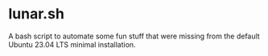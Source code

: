 # lunar.sh
A bash script to automate some fun stuff that were missing from the default Ubuntu 23.04 LTS minimal installation.
